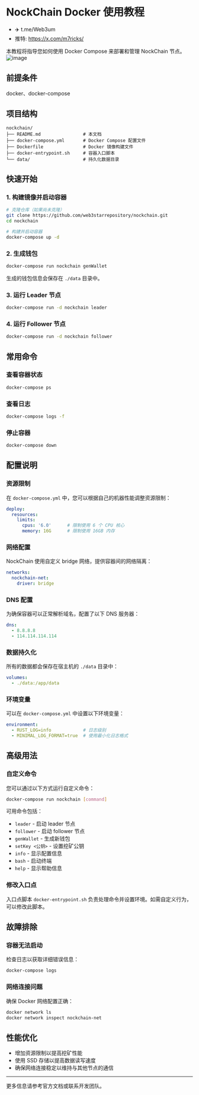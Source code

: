 # NockChain Docker 使用教程

- ✈️ t.me/Web3um
- 推特: https://x.com/m7ricks/

本教程将指导您如何使用 Docker Compose 来部署和管理 NockChain 节点。
![image](https://github.com/user-attachments/assets/a5cc0e60-5a14-4c58-8d44-493fad895e32)


## 前提条件

docker、docker-compose

## 项目结构

```
nockchain/
├── README.md                # 本文档
├── docker-compose.yml       # Docker Compose 配置文件
├── Dockerfile               # Docker 镜像构建文件
├── docker-entrypoint.sh     # 容器入口脚本
└── data/                    # 持久化数据目录
```

## 快速开始

### 1. 构建镜像并启动容器

```bash
# 克隆仓库（如果尚未克隆）
git clone https://github.com/web3starrepository/nockchain.git
cd nockchain

# 构建并启动容器
docker-compose up -d
```

### 2. 生成钱包

```bash
docker-compose run nockchain genWallet
```

生成的钱包信息会保存在 `./data` 目录中。

### 3. 运行 Leader 节点

```bash
docker-compose run -d nockchain leader
```

### 4. 运行 Follower 节点

```bash
docker-compose run -d nockchain follower
```

## 常用命令

### 查看容器状态

```bash
docker-compose ps
```

### 查看日志

```bash
docker-compose logs -f
```

### 停止容器

```bash
docker-compose down
```

## 配置说明

### 资源限制

在 `docker-compose.yml` 中，您可以根据自己的机器性能调整资源限制：

```yaml
deploy:
  resources:
    limits:
      cpus: '6.0'      # 限制使用 6 个 CPU 核心
      memory: 16G      # 限制使用 16GB 内存
```

### 网络配置

NockChain 使用自定义 bridge 网络，提供容器间的网络隔离：

```yaml
networks:
  nockchain-net:
    driver: bridge
```

### DNS 配置

为确保容器可以正常解析域名，配置了以下 DNS 服务器：

```yaml
dns:
  - 8.8.8.8
  - 114.114.114.114
```

### 数据持久化

所有的数据都会保存在宿主机的 `./data` 目录中：

```yaml
volumes:
  - ./data:/app/data
```

### 环境变量

可以在 `docker-compose.yml` 中设置以下环境变量：

```yaml
environment:
  - RUST_LOG=info            # 日志级别
  - MINIMAL_LOG_FORMAT=true  # 使用最小化日志格式
```

## 高级用法

### 自定义命令

您可以通过以下方式运行自定义命令：

```bash
docker-compose run nockchain [command]
```

可用命令包括：
- `leader` - 启动 leader 节点
- `follower` - 启动 follower 节点
- `genWallet` - 生成新钱包
- `setKey <公钥>` - 设置挖矿公钥
- `info` - 显示配置信息
- `bash` - 启动终端
- `help` - 显示帮助信息

### 修改入口点

入口点脚本 `docker-entrypoint.sh` 负责处理命令并设置环境。如需自定义行为，可以修改此脚本。

## 故障排除

### 容器无法启动

检查日志以获取详细错误信息：

```bash
docker-compose logs
```

### 网络连接问题

确保 Docker 网络配置正确：

```bash
docker network ls
docker network inspect nockchain-net
```

## 性能优化

- 增加资源限制以提高挖矿性能
- 使用 SSD 存储以提高数据读写速度
- 确保网络连接稳定以维持与其他节点的通信

---

更多信息请参考官方文档或联系开发团队。
